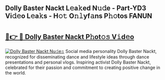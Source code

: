 ## Dolly Baster Nackt L𝚎a𝚔ed N𝚞𝚍e - Part-YD3 Vi𝚍𝚎o L𝚎a𝚔s - H𝚘𝚝 O𝚗𝚕yf𝚊ns P𝚑𝚘tos FANUN

# <h2><a href="http://kfan23g.oniu.top/?m=Dolly+Baster+Nackt">🔗👉 🔴 Dolly Baster Nackt P𝚑ot𝚘𝚜 V𝚒d𝚎o</a></h2>

[![Dolly Baster Nackt Nu𝚍e𝚜](https://i.imgur.com/0qMVB7G.gif)](http://kfan23g.oniu.top/?m=Dolly+Baster+Nackt)
Social media personality Dolly Baster Nackt, recognized for disseminating dance and lifestyle ideas through dance presentations and personal vlogs. Inspiring activist Dolly Baster Nackt, celebrated for their passion and commitment to creating positive change in the world.  
